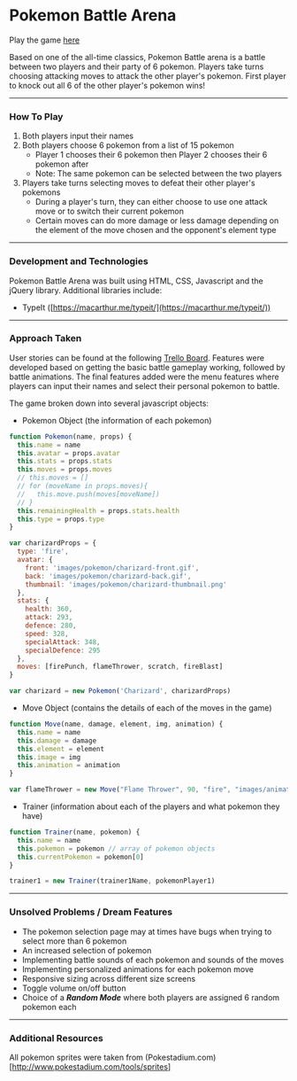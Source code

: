 # Pokemon Battle Arena

Play the game [here](https://chakritp.github.io/pokemon-game)

Based on one of the all-time classics, Pokemon Battle arena is a battle between two players and their party of 6 pokemon. Players take turns choosing attacking moves to attack the other player's pokemon. First player to knock out all 6 of the other player's pokemon wins!

---
### How To Play
1. Both players input their names
2. Both players choose 6 pokemon from a list of 15 pokemon
	- Player 1 chooses their 6 pokemon then Player 2 chooses their 6 pokemon after
	- Note: The same pokemon can be selected between the two players
3. Players take turns selecting moves to defeat their other player's pokemons
	- During a player's turn, they can either choose to use one attack move or to switch their current pokemon
	- Certain moves can do more damage or less damage depending on the element of the move chosen and the opponent's element type

	
---
### Development and Technologies
Pokemon Battle Arena was built using HTML, CSS, Javascript and the jQuery library. Additional libraries include:

- TypeIt ([https://macarthur.me/typeit/](https://macarthur.me/typeit/))

---
### Approach Taken
User stories can be found at the following [Trello Board](https://trello.com/b/iUwEn7jg/pokemon-game). Features were developed based on getting the basic battle gameplay working, followed by battle animations. The final features added were the menu features where players can input their names and select their personal pokemon to battle.

The game broken down into several javascript objects:

- Pokemon Object (the information of each pokemon)
```javascript
function Pokemon(name, props) {
  this.name = name
  this.avatar = props.avatar
  this.stats = props.stats
  this.moves = props.moves
  // this.moves = []
  // for (moveName in props.moves){
  //   this.move.push(moves[moveName])
  // }
  this.remainingHealth = props.stats.health
  this.type = props.type
}

var charizardProps = {
  type: 'fire',
  avatar: {
    front: 'images/pokemon/charizard-front.gif',
    back: 'images/pokemon/charizard-back.gif',
    thumbnail: 'images/pokemon/charizard-thumbnail.png'
  },
  stats: {
    health: 360,
    attack: 293,
    defence: 280,
    speed: 328,
    specialAttack: 348,
    specialDefence: 295
  },
  moves: [firePunch, flameThrower, scratch, fireBlast]
}

var charizard = new Pokemon('Charizard', charizardProps)

```

- Move Object (contains the details of each of the moves in the game)
```javascript
function Move(name, damage, element, img, animation) {
  this.name = name
  this.damage = damage
  this.element = element
  this.image = img
  this.animation = animation
}

var flameThrower = new Move("Flame Thrower", 90, "fire", "images/animations/fire.png", "beam")

```

- Trainer (information about each of the players and what pokemon they have)
```javascript
function Trainer(name, pokemon) {
  this.name = name
  this.pokemon = pokemon // array of pokemon objects
  this.currentPokemon = pokemon[0]
}

trainer1 = new Trainer(trainer1Name, pokemonPlayer1)

```

---
### Unsolved Problems / Dream Features
- The pokemon selection page may at times have bugs when trying to select more than 6 pokemon
- An increased selection of pokemon
- Implementing battle sounds of each pokemon and sounds of the moves
- Implementing personalized animations for each pokemon move
- Responsive sizing across different size screens
- Toggle volume on/off button
- Choice of a ***Random Mode*** where both players are assigned 6 random pokemon each

---
### Additional Resources
All pokemon sprites were taken from (Pokestadium.com)[http://www.pokestadium.com/tools/sprites]
